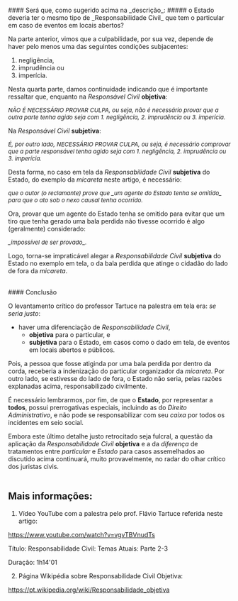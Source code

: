 <br>
#### Será que, como sugerido acima na _descrição_:
##### o Estado deveria ter o mesmo tipo de _Responsabilidade Civil_ que tem o particular em caso de eventos em locais abertos?
<br>


Na parte anterior, vimos que a culpabilidade, por sua vez, depende de haver pelo menos uma das seguintes condições subjacentes:

1. negligência,
2. imprudência ou
3. imperícia.

Nesta quarta parte, damos continuidade indicando que é importante ressaltar que, enquanto na _Responsável Civil_ **objetiva**:

<cite style="font-size:small">
  NÃO É NECESSÁRIO PROVAR CULPA, ou seja, não é necessário provar que a outra parte tenha agido seja com 1. negligência, 2. imprudência ou 3. imperícia.
</cite>

Na _Responsável Civil_ **subjetiva**:

<cite style="font-size:small">
  É, por outro lado, NECESSÁRIO PROVAR CULPA, ou seja, é necessário comprovar que a parte responsável tenha agido seja com 1. negligência, 2. imprudência ou 3. imperícia.
</cite>


Desta forma, no caso em tela da _Responsabilidade Civil_ **subjetiva** do Estado, do exemplo da _micareta_ neste artigo, é necessário:

<cite style="font-size:small">
que o autor (o reclamante) prove que _um agente do Estado tenha se omitido_ para que o ato sob o nexo causal tenha ocorrido.
</cite>

Ora, provar que um agente do Estado tenha se omitido para evitar que um tiro que tenha gerado uma bala perdida não tivesse ocorrido é algo (geralmente) considerado:

<cite style="font-size:small">
 _impossível de ser provado_.
</cite>

Logo, torna-se impraticável alegar a _Responsabilidade Civil_ **subjetiva** do Estado no exemplo em tela, o da bala perdida que atinge o cidadão do lado de fora da _micareta_. 


<br>
#### Conclusão

O levantamento crítico do professor Tartuce na palestra em tela era: _se seria justo_:

- haver uma diferenciação de _Responsabilidade Civil_,
  + **objetiva** para o particular, e
  + **subjetiva** para o Estado, em casos como o dado em tela, de eventos em locais abertos e públicos.


Pois, a pessoa que fosse atiginda por uma bala perdida por dentro da corda, receberia a indenização do particular organizador da _micareta_. Por outro lado, se estivesse do lado de fora, o Estado não seria, pelas razões explanadas acima, responsabilizado civilmente.

É necessário lembrarmos, por fim, de que o **Estado**, por representar a **todos**, possui prerrogativas especiais, incluindo as do _Direito Administrativo_, e não pode se responsabilizar com seu _caixa_ por todos os incidentes em seio social. 

Embora este último detalhe justo retrocitado seja fulcral, a questão da aplicação da _Responsabilidade Civil_ **objetiva** e a da _diferença_ de tratamentos entre *particular* e *Estado* para casos assemelhados ao discutido acima continuará, muito provavelmente, no radar do olhar crítico dos juristas civis.
<br>
<br>

Mais informações:
-----------------

1) Vídeo YouTube com a palestra pelo prof. Flávio Tartuce referida neste artigo:

https://www.youtube.com/watch?v=vgvTBVnudTs

Título: Responsabilidade Civil: Temas Atuais: Parte 2-3

Duração: 1h14'01

2) Página Wikipédia sobre Responsabilidade Civil Objetiva:

https://pt.wikipedia.org/wiki/Responsabilidade_objetiva
